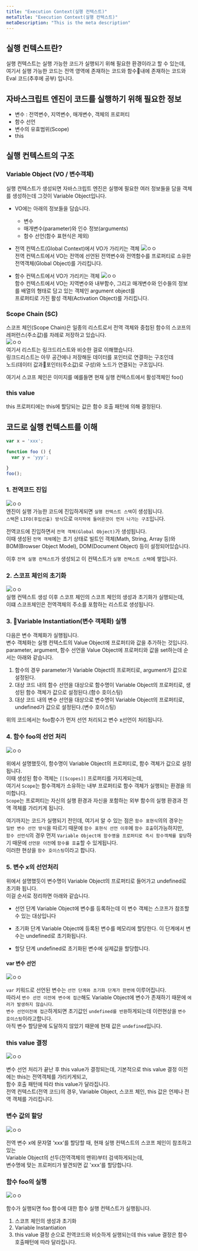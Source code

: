 ```yaml
---
title: "Execution Context(실행 컨텍스트)"
metaTitle: "Execution Context(실행 컨텍스트)"
metaDescription: "This is the meta description"
---
```


## 실행 컨텍스트란?
실행 컨텍스트는 실행 가능한 코드가 실행되기 위해 필요한 환경이라고 할 수 있는데,  
여기서 실행 가능한 코드는 전역 영역에 존재하는 코드와 함수내에 존재하는 코드와 Eval 코드(추후에 공부) 입니다.

## 자바스크립트 엔진이 코드를 실행하기 위해 필요한 정보

- 변수 : 전역변수, 지역변수, 매개변수, 객체의 프로퍼티
- 함수 선언
- 변수의 유효범위(Scope)
- this

## 실행 컨텍스트의 구조

### Variable Object (VO / 변수객체)

실행 컨텍스트가 생성되면 자바스크립트 엔진은 실행에 필요한 여러 정보들을 담을 객체를 생성하는데 그것이 Variable Object입니다.  
* VO에는 아래의 정보들을 담습니다.
    - 변수
    - 매개변수(parameter)와 인수 정보(arguments)
    - 함수 선언(함수 표현식은 제외)
* 전역 컨텍스트(Global Context)에서 VO가 가리키는 객체
![ㅇㅇ](../../../src/images/go.png)  
전역 컨텍스트에서 VO는 전역에 선언된 전역변수와 전역함수를 프로퍼티로 소유한 전역객체(Global Object)를 가리킵니다.

* 함수 컨텍스트에서 VO가 가리키는 객체
![ㅇㅇ](../../../src/images/ao.png)  
함수 컨텍스트에서 VO는 지역변수와 내부함수, 그리고  매개변수와 인수들의 정보를 배열의 형태로 담고 있는 객체인 argument object를  
프로퍼티로 가진 활성 객체(Activation Object)를 가리킵니다.

### Scope Chain (SC)

스코프 체인(Scope Chain)은 일종의 리스트로서 전역 객체와 중첩된 함수의 스코프의 레퍼런스(주소값)를 차례로 저장하고 있습니다.  
![ㅇㅇ](../../../src/images/sc.png)  
여기서 리스트는 링크드리스트와 비슷한 걸로 이해했습니다.  
링크드리스트는 아무 공간에나 저장해둔 데이터를 포인터로 연결하는 구조인데  
노드(데이터 값과포인터(주소값)로 구성)와 노드가 연결되는 구조입니다.  
  
여기서 스코프 체인은 이미지를 예를들면 현재 실행 컨텍스트에서 활성객체인 foo()


### this value

this 프로퍼티에는 this에 할당되는 값은 함수 호출 패턴에 의해 결정된다.

## 코드로 실행 컨텍스트를 이해

```js
var x = 'xxx';

function foo () {
  var y = 'yyy';

}
foo();
```
### 1. 전역코드 진입

![ㅇㅇ](../../../src/images/gec.png)  
엔진이 실행 가능한 코드에 진입하게되면 `실행 컨텍스트 스택`이 생성됩니다.  
`스택`은 `LIFO(후입선출) 방식`으로 `마지막에 들어온것이 먼저 나가는 구조`입니다.  
  
전역코드에 진입하면서 `전역 객체(Global Object)`가 생성됩니다.  
이때 생성된 `전역 객체`에는 초기 상태로 빌트인 객체(Math, String, Array 등)와 BOM(Browser Object Model), DOM(Document Object) 등이 설정되어있습니다.  
  
이후 `전역 실행 컨텍스트`가 생성되고 이 컨텍스트가 `실행 컨텍스트 스택`에 쌓입니다.  
  
### 2. 스코프 체인의 초기화

![ㅇㅇ](../../../src/images/scope.png)  
실행 컨텍스트 생성 이후 스코프 체인의 스코프 체인의 생성과 초기화가 실행되는데,  
이떄 스코프체인은 전역객체의 주소를 포함하는 리스트로 생성됩니다.  

### 3. Variable Instantiation(변수 객체화) 실행

다음은 변수 객체화가 실행됩니다.  
변수 객체화는 실행 컨텍스트의 Value Object에 프로퍼티와 값을 추가하는 것입니다.  
parameter, argument, 함수 선언을 Value Object에 프로퍼티와 값을 set하는데 순서는 아래와 같습니다.  
1. 함수의 경우 parameter가 Variable Object의 프로퍼티로, argument가 값으로 설정된다.
2. 대상 코드 내의 함수 선언을 대상으로 함수명이 Variable Object의 프로퍼티로, 생성된 함수 객체가 값으로 설정된다.(함수 호이스팅)
3. 대상 코드 내의 변수 선언을 대상으로 변수명이 Variable Object의 프로퍼티로, undefined가 값으로 설정된다.(변수 호이스팅)
  
위의 코드에서는 foo함수가 먼저 선언 처리되고 변수 x선언이 처리됩니다.  
  
### 4. 함수 foo의 선언 처리
  
![ㅇㅇ](../../../src/images/function.png) 
  
위에서 설명했듯이, 함수명이 Variable Object의 프로퍼티로, 함수 객체가 값으로 설정됩니다.  
이때 생성된 함수 객체는 `[[Scopes]]` 프로퍼티를 가지게되는데,  
여기서 `Scope`는 함수객체가 소유하는 내부 프로퍼티로  함수 객체가 실행되는 환경을 의미합니다.  
`Scope`는 프로퍼티는 자신의 실행 환경과 자신을 포함하는 외부 함수의 실행 환경과 전역 객체를 가리키게 됩니다.  
  
여기까지는 코드가 실행되기 전인데, 여기서 알 수 있는 점은 `함수 표현식`의의 경우는  
`일반 변수 선언 방식`을 따르기 때문에 `함수 표현식 선언 이후`에 `함수 호출`이가능하지만,  
`함수 선언식`의 경우 먼저 `Variable Object에 함수명을 프로퍼티로 즉시 함수객체를 할당`하기 때문에 `선언문 이전`에 `함수를 호출`할 수 있게됩니다.  
이러한 현상을 `함수 호이스팅`이라고 합니다.  

### 5. 변수 x의 선언처리

위에서 설명했듯이 변수명이 Variable Object의 프로퍼티로 들어가고 undefined로 초기화 됩니다.  
이걸 순서로 정리하면 아래와 같습니다.  
- 선언 단계
Variable Object에 변수를 등록하는데 이 변수 객체는 스코프가 참조할 수 있는 대상입니다

- 초기화 단계
Variable Object에 등록된 변수를 메모리에 할당한다. 이 단계에서 변수는 undefined로 초기화됩니다.

- 할당 단계
undefined로 초기화된 변수에 실제값을 할당합니다.

#### var 변수 선언

![ㅇㅇ](../../../src/images/variable2.png) 

`var` 키워드로 선언된 변수는 `선언 단계와 초기화 단계가 한번에` 이루어집니다.  
따라서 `변수 선언 이전에 변수에 접근`해도 Variable Object에 변수가 존재하기 때문에 `에러가 발생하지 않습니다`.  
`변수 선언이전에 접근`하게되면 초기값인 `undefined를 반환`하게되는데 이런현상을 `변수 호이스팅`이라고합니다.  
아직 변수 할당문에 도달하지 않았기 때문에 현재 값은 `undefined`입니다.  

### this value 결정

![ㅇㅇ](../../../src/images/this.png) 

변수 선언 처리가 끝난 후 this value가 결정되는데, 기본적으로 this value 결정 이전에는 this는 전역객체를 가리키게되고,  
함수 호출 패턴에 따라 this value가 달라집니다.  
전역 컨텍스트(전역 코드)의 경우, Variable Object, 스코프 체인, this 값은 언제나 전역 객체를 가리킵니다.  

### 변수 값의 할당

![ㅇㅇ](../../../src/images/variable2.png) 

전역 변수 x에 문자열 ‘xxx’를 할당할 때, 현재 실행 컨텍스트의 스코프 체인이 참조하고 있는  
Variable Object의 선두(전역객체의 맨위)부터 검색하게되는데,  
변수명에 맞는 프로퍼티가 발견되면 값 'xxx'를 할당합니다.  

### 함수 foo의 실행

![ㅇㅇ](../../../src/images/foo.png) 

함수가 실행되면 foo 함수에 대한 함수 실행 컨텍스트가 실행됩니다.  
1. 스코프 체인의 생성과 초기화
2. Variable Instantiation 
3. this value 결정
순으로 전역코드와 비슷하게 실행되는데 this value 결정은 함수 호출패턴에 따라 달라집니다.  
